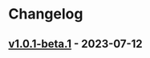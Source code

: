 # Changelog

<!-- [NEXT_ENTRY] -->

## [v1.0.1-beta.1](RaianGil/MyWalletDemo?version=GTv1.0.1-beta.1) - 2023-07-12


